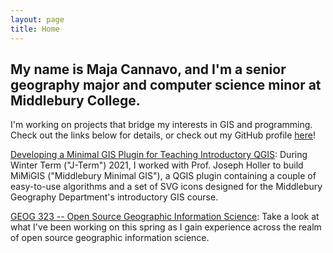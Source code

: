 ```yaml
---
layout: page
title: Home
---
```

## My name is Maja Cannavo, and I'm a senior geography major and computer science minor at Middlebury College.
I'm working on projects that bridge my interests in GIS and programming. Check out the links below for details, or check out my GitHub profile [here](https://github.com/majacannavo)!

[Developing a Minimal GIS Plugin for Teaching Introductory QGIS](https://majacannavo.github.io/jterm21/jterm21main): During Winter Term ("J-Term") 2021, I worked with Prof. Joseph Holler to build MiMiGIS ("Middlebury Minimal GIS"), a QGIS plugin containing a couple of easy-to-use algorithms and a set of SVG icons designed for the Middlebury Geography Department's introductory GIS course.

[GEOG 323 -- Open Source Geographic Information Science](https://majacannavo.github.io/geog323/geog323main): Take a look at what I've been working on this spring as I gain experience across the realm of open source geographic information science.
